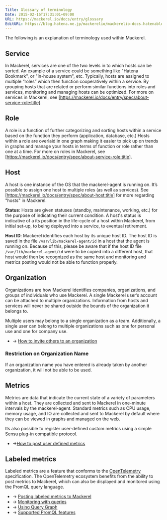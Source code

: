 ```yaml
---
Title: Glossary of terminology
Date: 2015-02-16T17:31:01+09:00
URL: https://mackerel.io/docs/entry/glossary
EditURL: https://blog.hatena.ne.jp/mackerelio/mackerelio-docs.hatenablog.mackerel.io/atom/entry/8454420450083905096
---
```


The following is an explanation of terminology used within Mackerel.

## Service

In Mackerel, services are one of the two levels in to which hosts can be sorted. An example of a service could be something like "Hatena Bookmark", or "in-house system", etc. Typically, hosts are assigned to multiple “roles” which then function cooperatively within a service. By grouping hosts that are related or perform similar functions into roles and services, monitoring and managing hosts can be optimized. For more on services in Mackerel, see [https://mackerel.io/docs/entry/spec/about-service-role:title].

## Role

A role is a function of further categorizing and sorting hosts within a service based on the function they perform (application, database, etc.) Hosts within a role are overlaid in one graph making it easier to pick up on trends in graphs and manage your hosts in terms of function or role rather than one at a time. For more on roles in Mackerel, see [https://mackerel.io/docs/entry/spec/about-service-role:title].

<h2 id="host">Host</h2>

A host is one instance of the OS that the mackerel-agent is running on. It’s possible to assign one host to multiple roles (as well as services). See [https://mackerel.io/docs/entry/spec/about-host:title] for more regarding "hosts" in Mackerel.

**Status**: Hosts are given statuses (standby, maintenance, working, etc.) for the purpose of indicating their current condition. A host's status is indicative of a its position in the life-cycle of a host within Mackerel, from initial set-up, to being deployed into a service, to eventual retirement.

**Host ID**: Mackerel identifies each host by its unique host ID. The host ID is saved in the file `/var/lib/mackerel-agent/id` in a host that the agent is running on. Because of this, please be aware that if the host ID file `/var/lib/mackerel-agent/id` were to be copied into a different host, that host would then be recognized as the same host and monitoring and metrics posting would not be able to function properly.

<h2 id="organization">Organization</h2>

Organizations are how Mackerel identifies companies, organizations, and groups of individuals who use Mackerel. A single Mackerel user’s account can be attached to multiple organizations. Information from hosts and services will never be shared outside the bounds of the organization it belongs to.

Multiple users may belong to a single organization as a team. Additionally, a single user can belong to multiple organizations such as one for personal use and one for company use.

- → [How to invite others to an organization](https://mackerel.io/docs/entry/howto/invite-others)

### Restriction on Organization Name

If an organization name you have entered is already taken by another organization, it will not be able to be used.

## Metrics

Metrics are data that indicate the current state of a variety of parameters within a host. They are collected and sent to Mackerel in one-minute intervals by the mackerel-agent. Standard metrics such as CPU usage, memory usage, and IO are collected and sent to Mackerel by default where they can be viewed in graphs and managed on the web.

Its also possible to register user-defined custom metrics using a simple Sensu plug-in compatible protocol.

- →[How to post user defined metrics](https://mackerel.io/docs/entry/advanced/custom-metrics)

## Labeled metrics

Labeled metrics are a feature that conforms to the [OpenTelemetry](https://opentelemetry.io/) specification. The OpenTelemetry ecosystem benefits from the ability to post metrics to Mackerel, which can also be displayed and monitored using the PromQL query language.

- → [Posting labeled metrics to Mackerel](https://mackerel.io/docs/entry/howto/labeled-metrics/post-metrics)
- → [Monitoring with queries](https://mackerel.io/docs/entry/query-monitoring)
- → [Using Query Graph](https://mackerel.io/docs/entry/howto/labeled-metrics/query-graph)
- → [Supported PromQL features](https://mackerel.io/docs/entry/howto/labeled-metrics/promql)
